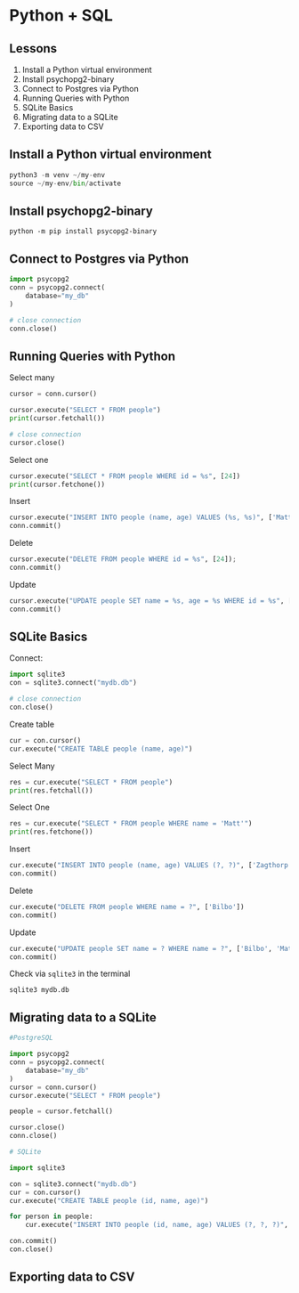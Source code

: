 # Python + SQL

## Lessons

1. Install a Python virtual environment
1. Install psychopg2-binary
1. Connect to Postgres via Python
1. Running Queries with Python
1. SQLite Basics
1. Migrating data to a SQLite
1. Exporting data to CSV

## Install a Python virtual environment

```python
python3 -m venv ~/my-env
source ~/my-env/bin/activate
```

## Install psychopg2-binary

```
python -m pip install psycopg2-binary
```

## Connect to Postgres via Python

```python
import psycopg2
conn = psycopg2.connect(
    database="my_db"
)

# close connection
conn.close()
```

## Running Queries with Python

Select many

```python
cursor = conn.cursor()

cursor.execute("SELECT * FROM people")
print(cursor.fetchall())

# close connection
cursor.close()
```

Select one

```python
cursor.execute("SELECT * FROM people WHERE id = %s", [24])
print(cursor.fetchone())
```

Insert

```python
cursor.execute("INSERT INTO people (name, age) VALUES (%s, %s)", ['Matt', 43])
conn.commit()
```

Delete

```python
cursor.execute("DELETE FROM people WHERE id = %s", [24]);
conn.commit()
```

Update

```python
cursor.execute("UPDATE people SET name = %s, age = %s WHERE id = %s", ['Matt', 43, 20])
conn.commit()
```

## SQLite Basics

Connect:

```python
import sqlite3
con = sqlite3.connect("mydb.db")

# close connection
con.close()
```

Create table

```python
cur = con.cursor()
cur.execute("CREATE TABLE people (name, age)")
```

Select Many

```python
res = cur.execute("SELECT * FROM people")
print(res.fetchall())
```

Select One

```python
res = cur.execute("SELECT * FROM people WHERE name = 'Matt'")
print(res.fetchone())
```

Insert

```python
cur.execute("INSERT INTO people (name, age) VALUES (?, ?)", ['Zagthorp', 543])
con.commit()
```

Delete

```python
cur.execute("DELETE FROM people WHERE name = ?", ['Bilbo'])
con.commit()
```

Update

```python
cur.execute("UPDATE people SET name = ? WHERE name = ?", ['Bilbo', 'Matthew'])
con.commit()
```

Check via `sqlite3` in the terminal

```
sqlite3 mydb.db
```

## Migrating data to a SQLite

```python
#PostgreSQL

import psycopg2
conn = psycopg2.connect(
    database="my_db"
)
cursor = conn.cursor()
cursor.execute("SELECT * FROM people")

people = cursor.fetchall()

cursor.close()
conn.close()

# SQLite

import sqlite3

con = sqlite3.connect("mydb.db")
cur = con.cursor()
cur.execute("CREATE TABLE people (id, name, age)")

for person in people:
    cur.execute("INSERT INTO people (id, name, age) VALUES (?, ?, ?)", [person[0], person[1], person[2]])

con.commit()
con.close()
```


## Exporting data to CSV



